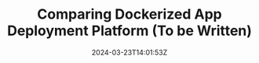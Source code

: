 ---
title: "Comparing Dockerized App Deployment Platform (To be Written)"
description: 
date: 2024-03-23T14:01:53Z
image: docker.png
math: 
license: 
hidden: false
comments: true
draft: false
tags:
    - docker
    - cloud Run
    - GCP
    - vercel
    - railway
    - netlify
categories:
    - engineering
    - learning
---